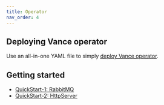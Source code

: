 ```yaml
---
title: Operator
nav_order: 4
---
```

## Deploying Vance operator

Use an all-in-one YAML file to simply [deploy Vance operator][deploy].

## Getting started

- [QuickStart-1: RabbitMQ][sample-rabbitmq]
- [QuickStart-2: HttpServer][sample-httpserver]

<!-- Other connector samples for Vance list(Not updated yet DeadLink) [here][samples]. -->


[deploy]: operatorChildren/deploy.md
[samples]: operatorChildren/samples.md
[sample-rabbitmq]: operatorChildren/rabbitmq.md
[sample-httpserver]: operatorChildren/httpserver.md
